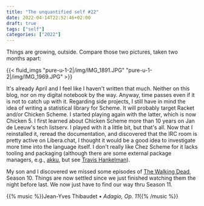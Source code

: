 ```yaml
---
title: "The unquantified self #22"
date: 2022-04-14T22:52:46+02:00
draft: true
tags: ["self"]
categories: ["2022"]
---
```


Things are growing, outside. Compare those two pictures, taken two months apart:

{{< fluid_imgs "pure-u-1-2|/img/IMG_1891.JPG"
               "pure-u-1-2|/img/IMG_1969.JPG" >}}

It's already April and I feel like I haven't written that much. Neither on this blog, nor on my digital notebook by the way. Anyway, time passes even if it is not to catch up with it. Regarding side projects, I still have in mind the idea of writing a statistical library for Scheme. It will probably target Racket and/or Chicken Scheme. I started playing again with the latter, which is now Chicken 5. I first learned about Chicken Scheme more than 10 years on Jan de Leeuw's tech listserv. I played with it a little bit, but that's all. Now that I reinstalled it, reread the documentation, and discovered that the IRC room is pretty active on Libera.chat, I thought it would be a good idea to investigate more time into the language itself. I don't really like Chez Scheme for it lacks tooling and packaging (although there are some external package managers, e.g., [akku], but see [Travis Hankelman]).

My son and I discovered we missed some episodes of [The Walking Dead], Season 10. Things are now settled since we just finished watching them the night before last. We now just have to find our way thru Season 11.

{{% music %}}Jean-Yves Thibaudet • _Adagio, Op. 11_{{% /music %}}

[akku]: https://akkuscm.org/
[travis hankelman]: https://www.travishinkelman.com/getting-started-with-akku-package-manager-for-scheme/
[the walking dead]: https://en.wikipedia.org/wiki/The_Walking_Dead_(TV_series)
